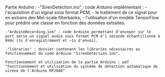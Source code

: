 Partie Arduino :
	-"SirenDetection.ino" : code Arduino implémentant : 	- l'acquisition d'un signal sous format PCM,
								- le traitement de ce signal pour en extraire des Mel-scale filterbanks,
								- l'utilisation d'un modèle TensorFlow pour prédire une classe en fonction des données extraites.

	-"ArduinoRecording.ino" : code Arduino permettant d'envoyer sur le port série un signal audio sous format PCM d'1 seconde échantillonné à 8kHz (1s d'enregistrement et ~1s d'envoi).

	-"libraries" : dossier contenant les libraries nécessaires au fonctionnement du code Arduino "SirenDetection.ino".

	Fonctionnement et utilisation de la partie Arduino : pdf "Fonctionnement et utilisation du système de détection automatique de sirène de l'Arduino RP2040"